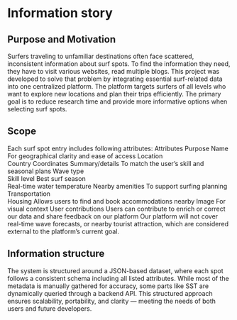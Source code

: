 # Information story
## Purpose and Motivation
Surfers traveling to unfamiliar destinations often face scattered, inconsistent information about surf spots. To find the information they need, they have to visit various websites, read multiple blogs. This project was developed to solve that problem by integrating essential surf-related data into one centralized platform. The platform targets surfers of all levels who want to explore new locations and plan their trips efficiently. The primary goal is to reduce research time and provide more informative options when selecting surf spots.
## Scope
Each surf spot entry includes following attributes:
Attributes	Purpose
Name	For geographical clarity and ease of access
Location	
Country	
Coordinates	
Summary/details	To match the user’s skill and seasonal plans
Wave type	
Skill level	
Best surf season	
Real-time water temperature	
Nearby amenities	To support surfing planning
Transportation	
Housing	Allows users to find and book accommodations nearby
Image	For visual context
User contributions	Users can contribute to enrich or correct our data and share feedback on our platform
Our platform will not cover real-time wave forecasts, or nearby tourist attraction, which are considered external to the platform’s current goal. 

## Information structure
The system is structured around a JSON-based dataset, where each spot follows a consistent schema including all listed attributes. While most of the metadata is manually gathered for accuracy, some parts like SST are dynamically queried through a backend API. 
This structured approach ensures scalability, portability, and clarity — meeting the needs of both users and future developers.

